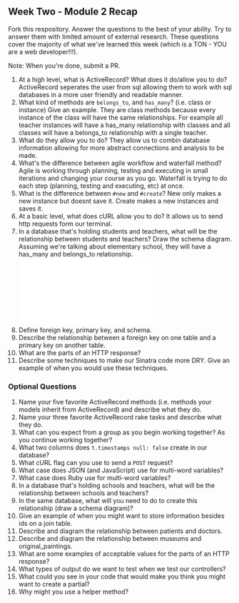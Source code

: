 ## Week Two - Module 2 Recap

Fork this respository. Answer the questions to the best of your ability. Try to answer them with limited amount of external research. These questions cover the majority of what we've learned this week (which is a TON - YOU are a web developer!!!). 

Note: When you're done, submit a PR. 

1. At a high level, what is ActiveRecord? What does it do/allow you to do?
ActiveRecord seperates the user from sql allowing them to work with sql databases in a more user friendly and readable manner.
2. What kind of methods are `belongs_to`, and `has_many`? (i.e. class or instance) Give an example.
They are class methods because every instance of the class will have the same relationships.
For example all teacher instances will have a has_many relationship with classes and all classes will have a belongs_to relationship with a single teacher.
3. What do they allow you to do?
They allow us to combin database information allowing for more abstract connections and analysis to be made.
4. What's the difference between agile workflow and waterfall method?
Agile is working through planning, testing and executing in small iterations and changing your course as you go.
Waterfall is trying to do each step (planning, testing and executing, etc) at once.
5. What is the difference between `#new` and `#create`?
New only makes a new instance but doesnt save it.
Create makes a new instances and saves it.
6. At a basic level, what does cURL allow you to do?
It allows us to send http requests form our terminal.
7. In a database that's holding students and teachers, what will be the relationship between students and teachers? Draw the schema diagram.
Assuming we're talking about elementary school, they will have a has_many and belongs_to relationship.
![Alt text](file:///Users/Knott/Downloads/Relationship.pdf?raw=true "Optional Title")
8. Define foreign key, primary key, and schema.
9. Describe the relationship between a foreign key on one table and a primary key on another table.
10. What are the parts of an HTTP response?
11. Describe some techniques to make our Sinatra code more DRY. Give an example of when you would use these techniques.


### Optional Questions

1. Name your five favorite ActiveRecord methods (i.e. methods your models inherit from ActiveRecord) and describe what they do.
2. Name your three favorite ActiveRecord rake tasks and describe what they do.
4. What can you expect from a group as you begin working together? As you continue working together?
5. What two columns does `t.timestamps null: false` create in our database?
6. What cURL flag can you use to send a `POST` request?
7. What case does JSON (and JavaScript) use for multi-word variables?
8. What case does Ruby use for multi-word variables?
9. In a database that's holding schools and teachers, what will be the relationship between schools and teachers?
10. In the same database, what will you need to do to create this relationship (draw a schema diagram)?
11. Give an example of when you might want to store information besides ids on a join table.
12. Describe and diagram the relationship between patients and doctors.
13. Describe and diagram the relationship between museums and original_paintings.
14. What are some examples of acceptable values for the parts of an HTTP response?
15. What types of output do we want to test when we test our controllers?
16. What could you see in your code that would make you think you might want to create a partial?
17. Why might you use a helper method?
